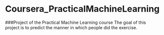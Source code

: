 # Coursera_PracticalMachineLearning
###Project of the Practical Machine Learning course
The goal of this project is to predict the manner in which people did the exercise. 
